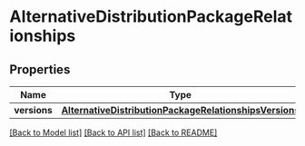 # AlternativeDistributionPackageRelationships

## Properties
Name | Type | Description | Notes
------------ | ------------- | ------------- | -------------
**versions** | [**AlternativeDistributionPackageRelationshipsVersions**](AlternativeDistributionPackageRelationshipsVersions.md) |  | [optional] 

[[Back to Model list]](../README.md#documentation-for-models) [[Back to API list]](../README.md#documentation-for-api-endpoints) [[Back to README]](../README.md)


